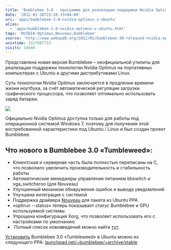 ```yaml
---
title: 'Bumblebee 3.0 - программа для реализации поддержки Nvidia Optimus в Ubuntu'
date: '2012-01-20T23:28:33+04:00'
uri: 'apps/bumblebee-3-0-nvidia-optimus-v-ubuntu'
alias: 
  - 'apps/bumblebee-3.0-nvidia-optimus-v-ubuntu.html'
tags: 'NVIDIA Optimus,Nouveau,Bumblebee'
source: 'http://www.webupd8.org/2012/01/bumblebee-30-released-nvidia-optimus.html'
unixtime: 1327087713
visits: 14540
---
```

Представлена новая версия Bumblebee – неофициальной утилиты для реализации поддержки технологии Nvidia Optimus на портативных компьютерах с Ubuntu и другими дистрибутивами Linux.

Суть технологии Nvidia Optimus заключается в продлении времени жизни ноутбука, за счёт автоматической регуляции загрузки графического процессора, что позволяет оптимально использовать заряд батареи.

![](img/2012/01/20/23-00/nvidia-optimus-5757103083-o.jpg)

Официально Nvidia Optimus доступна только для работы под операционной системой Windows 7, поэтому для получения этой востребованной характеристики под Ubuntu / Linux и был создан проект Bumblebee.

## Что нового в Bumblebee 3.0 «Tumbleweed»:

*   Клиентская и серверная часть были полностью переписаны на C, что позволило увеличить производительность и стабильность работы
*   Автоматические менеджеры управления питанием bbswitch и vga\_switcheroo (для Nouveau)
*   Улучшенный механизм обнаружения ошибок и вывода уведомлений
*   Улучшена интеграция с системой
*   Поддержка драйвера [Nouveau](http://ru.wikipedia.org/wiki/Nouveau) для пакета из Ubuntu PPA
*   «optirun --status» теперь показывает статус Bumblebee и GPU используемой системы
*   Упрощена конфигурация Xorg, что позволяет использовать его с настройками по умолчанию
*    Полный список нововведений можно найти [тут](http://bumblebee-project.org/release-notes-3.0).

[Установить](https://github.com/Bumblebee-Project/Bumblebee/wiki/Install-and-usage) Bumblebee 3.0 «Tumbleweed» в Ubuntu можно из следующего PPA: [launchpad.net/~bumblebee/+archive/stable](https://launchpad.net/~bumblebee/+archive/stable)
